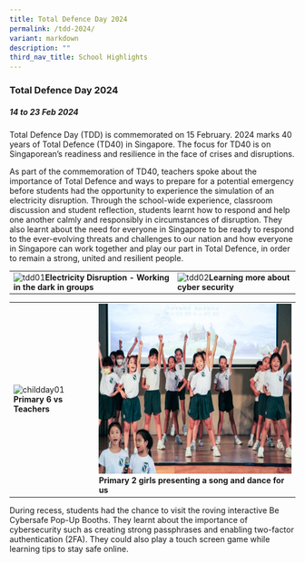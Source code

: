 ```yaml
---
title: Total Defence Day 2024
permalink: /tdd-2024/
variant: markdown
description: ""
third_nav_title: School Highlights
---
```

### Total Defence Day 2024

##### 14 to 23 Feb 2024

Total Defence Day (TDD) is commemorated on 15 February. 2024 marks 40 years of Total Defence (TD40) in Singapore. The focus for TD40 is on Singaporean’s readiness and resilience in the face of crises and disruptions. 

As part of the commemoration of TD40, teachers spoke about the importance of Total Defence and ways to prepare for a potential emergency before students had the opportunity to experience the simulation of an electricity disruption. Through the school-wide experience, classroom discussion and student reflection, students learnt how to respond and help one another calmly and responsibly in circumstances of disruption. They also learnt about the need for everyone in Singapore to be ready to respond to the ever-evolving threats and challenges to our nation and how everyone in Singapore can work together and play our part in Total Defence, in order to remain a strong, united and resilient people.

<table>
<tbody><tr>
		<td><img alt="tdd01" src="/images/tdd-2024/electricity_disruption.bmp" style="width:450px;height:280px;"><b>Electricity Disruption - Working in the dark in groups</b></td>
		<td><img alt="tdd02" src="/images/tdd-2024/learning_about_cyber_security.png" style="width:450px;height:280px;"><b>Learning more about cyber security</b></td>
</tr></tbody></table>

<table>
<tbody><tr>
		<td><img alt="childday01" src="/images/tdd-2024/electricity_disruption.png" style="width:450px;height:300px;"><b>Primary 6 vs Teachers</b></td>
		<td><img alt="childday02" src="/images/Children's%20Day%202023/primary%202%20girls%20presenting%20a%20song%20and%20dance%20for%20us.JPG" style="width:450px;height:300px;"><b>Primary 2 girls presenting a song and dance for us</b></td>
</tr></tbody></table>

During recess, students had the chance to visit the roving interactive Be Cybersafe Pop-Up Booths. They learnt about the importance of cybersecurity such as creating strong passphrases and enabling two-factor authentication (2FA). They could also play a touch screen game while learning tips to stay safe online.